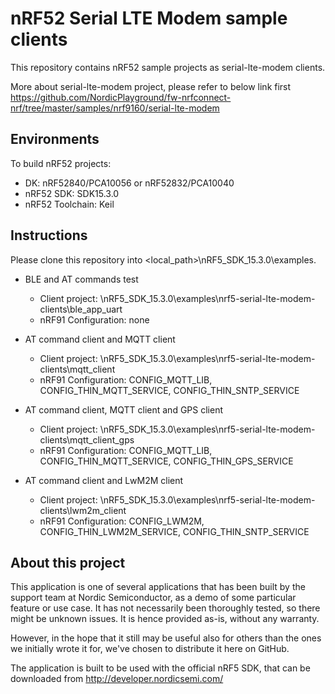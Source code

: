 nRF52 Serial LTE Modem sample clients
=====================================
This repository contains nRF52 sample projects as serial-lte-modem clients.

More about serial-lte-modem project, please refer to below link first
https://github.com/NordicPlayground/fw-nrfconnect-nrf/tree/master/samples/nrf9160/serial-lte-modem

Environments
------------
To build nRF52 projects:
* DK: nRF52840/PCA10056 or nRF52832/PCA10040
* nRF52 SDK: SDK15.3.0
* nRF52 Toolchain: Keil

Instructions
------------
Please clone this repository into <local_path>\nRF5_SDK_15.3.0\examples\.

* BLE and AT commands test
  * Client project: \nRF5_SDK_15.3.0\examples\nrf5-serial-lte-modem-clients\ble_app_uart
  * nRF91 Configuration: none

* AT command client and MQTT client
  * Client project: \nRF5_SDK_15.3.0\examples\nrf5-serial-lte-modem-clients\mqtt_client
  * nRF91 Configuration: CONFIG_MQTT_LIB, CONFIG_THIN_MQTT_SERVICE, CONFIG_THIN_SNTP_SERVICE

* AT command client, MQTT client and GPS client
  * Client project: \nRF5_SDK_15.3.0\examples\nrf5-serial-lte-modem-clients\mqtt_client_gps
  * nRF91 Configuration: CONFIG_MQTT_LIB, CONFIG_THIN_MQTT_SERVICE, CONFIG_THIN_GPS_SERVICE

* AT command client and LwM2M client
  * Client project: \nRF5_SDK_15.3.0\examples\nrf5-serial-lte-modem-clients\lwm2m_client
  * nRF91 Configuration: CONFIG_LWM2M, CONFIG_THIN_LWM2M_SERVICE, CONFIG_THIN_SNTP_SERVICE

About this project
------------------

This application is one of several applications that has been built by the support team at Nordic Semiconductor, as a demo of some particular feature or use case. It has not necessarily been thoroughly tested, so there might be unknown issues. It is hence provided as-is, without any warranty.

However, in the hope that it still may be useful also for others than the ones we initially wrote it for, we've chosen to distribute it here on GitHub.

The application is built to be used with the official nRF5 SDK, that can be downloaded from http://developer.nordicsemi.com/
